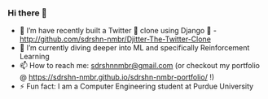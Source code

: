 ### Hi there 👋

<!--
**sdrshn-nmbr/sdrshn-nmbr** is a ✨ _special_ ✨ repository because its `README.md` (this file) appears on your GitHub profile.
-->

- 🔭 I’m have recently built a Twitter 🐥 clone using Django 🐍 - http://github.com/sdrshn-nmbr/Djitter-The-Twitter-Clone
- 🌱 I’m currently diving deeper into ML and specifically Reinforcement Learning
- 📫 How to reach me: sdrshnnmbr@gmail.com (or checkout my portfolio @ https://sdrshn-nmbr.github.io/sdrshn-nmbr-portfolio/ !)
- ⚡ Fun fact: I am a Computer Engineering student at Purdue University
